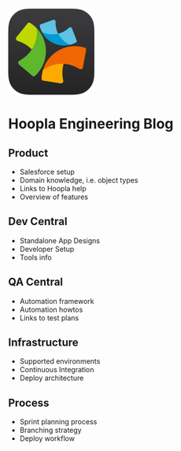 ![Hoopla Logo](/uploads/HooplaIcon.png)
# Hoopla Engineering Blog #

## Product ##

* Salesforce setup
* Domain knowledge, i.e. object types
* Links to Hoopla help
* Overview of features

## Dev Central ##

* Standalone App Designs
* Developer Setup
* Tools info

## QA Central ##

* Automation framework
* Automation howtos
* Links to test plans

## Infrastructure ##

* Supported environments
* Continuous Integration
* Deploy architecture

## Process ##

* Sprint planning process
* Branching strategy
* Deploy workflow
